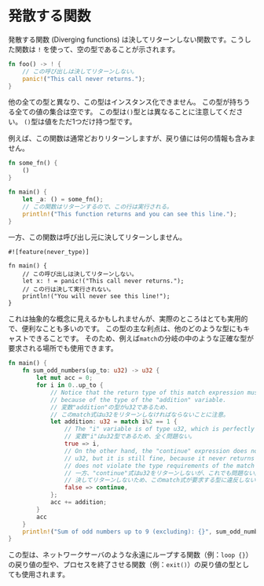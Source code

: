 <!--
# Diverging functions
-->

# 発散する関数

<!--
Diverging functions never return. They are marked using `!`, which is an empty type.
-->

発散する関数 (Diverging functions) は決してリターンしない関数です。こうした関数は `!` を使って、空の型であることが示されます。

```rust
fn foo() -> ! {
    // この呼び出しは決してリターンしない。
    panic!("This call never returns.");
}
```

<!--
As opposed to all the other types, this one cannot be instantiated, because the
set of all possible values this type can have is empty. Note that, it is
different from the `()` type, which has exactly one possible value.
-->

他の全ての型と異なり、この型はインスタンス化できません。
この型が持ちうる全ての値の集合は空です。
この型は`()`型とは異なることに注意してください。
`()`型は値をただ1つだけ持つ型です。

<!--
For example, this function returns as usual, although there is no information
in the return value.
-->

例えば、この関数は通常どおりリターンしますが、戻り値には何の情報も含みません。

```rust
fn some_fn() {
    ()
}

fn main() {
    let _a: () = some_fn();
    // この関数はリターンするので、この行は実行される。
    println!("This function returns and you can see this line.");
}
```

<!--
As opposed to this function, which will never return the control back to the caller.
-->

一方、この関数は呼び出し元に決してリターンしません。

```rust,ignore
#![feature(never_type)]

fn main() {
    // この呼び出しは決してリターンしない。
    let x: ! = panic!("This call never returns.");
    // この行は決して実行されない。
    println!("You will never see this line!");
}
```

<!--
Although this might seem like an abstract concept, it is in fact very useful and
often handy. The main advantage of this type is that it can be cast to any other
one and therefore used at places where an exact type is required, for instance
in `match` branches. This allows us to write code like this:
-->

これは抽象的な概念に見えるかもしれませんが、実際のところはとても実用的で、便利なことも多いのです。
この型の主な利点は、他のどのような型にもキャストできることです。
そのため、例えば`match`の分岐の中のような正確な型が要求される場所でも使用できます。

```rust
fn main() {
    fn sum_odd_numbers(up_to: u32) -> u32 {
        let mut acc = 0;
        for i in 0..up_to {
            // Notice that the return type of this match expression must be u32
            // because of the type of the "addition" variable.
            // 変数"addition"の型がu32であるため、
            // このmatch式はu32をリターンしなければならないことに注意。
            let addition: u32 = match i%2 == 1 {
                // The "i" variable is of type u32, which is perfectly fine.
                // 変数"i"はu32型であるため、全く問題ない。
                true => i,
                // On the other hand, the "continue" expression does not return
                // u32, but it is still fine, because it never returns and therefore
                // does not violate the type requirements of the match expression.
                // 一方、"continue"式はu32をリターンしないが、これでも問題ない。
                // 決してリターンしないため、このmatch式が要求する型に違反しないからである。
                false => continue,
            };
            acc += addition;
        }
        acc
    }
    println!("Sum of odd numbers up to 9 (excluding): {}", sum_odd_numbers(9));
}
```

<!--
It is also the return type of functions that loop forever (e.g. `loop {}`) like
network servers or functions that terminate the process (e.g. `exit()`).
-->

この型は、ネットワークサーバのような永遠にループする関数（例：`loop {}`）の戻り値の型や、プロセスを終了させる関数（例：`exit()`）の戻り値の型としても使用されます。
